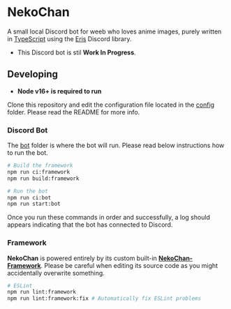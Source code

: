 # NekoChan

A small local Discord bot for weeb who loves anime images, purely written in [TypeScript](https://www.typescriptlang.org) using the [Eris](https://github.com/abalabahaha/eris) Discord library.

- This Discord bot is stil **Work In Progress**.

## Developing

- **Node v16+ is required to run**

Clone this repository and edit the configuration file located in the [config](https://github.com/reinhello/mangacord/tree/master/framework) folder. Please read the README for more info.

### Discord Bot

The [bot](https://github.com/reinhello/NekoChan/tree/master/bot) folder is where the bot will run. Please read below instructions how to run the bot.

```bash
# Build the framework
npm run ci:framework
npm run build:framework

# Run the bot
npm run ci:bot
npm run start:bot
```

Once you run these commands in order and successfully, a log should appears indicating that the bot has connected to Discord.

### Framework

**NekoChan** is powered entirely by its custom built-in **[NekoChan-Framework](https://github.com/reinhello/NekoChan/tree/master/framework)**. Please be careful when editing its source code as you might accidentally overwrite something.

```bash
# ESLint
npm run lint:framework
npm run lint:framework:fix # Automatically fix ESLint problems